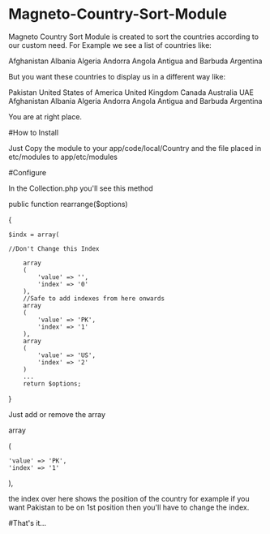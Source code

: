 ﻿# Magneto-Country-Sort-Module

Magneto Country Sort Module is created to sort the countries according to our custom need.
For Example we see a list of countries like:

Afghanistan
Albania
Algeria
Andorra
Angola
Antigua and Barbuda
Argentina

But you want these countries to display us in a different way like:

Pakistan
United States of America
United Kingdom
Canada
Australia
UAE
Afghanistan
Albania
Algeria
Andorra
Angola
Antigua and Barbuda
Argentina

You are at right place.

#How to Install

Just Copy the module to your app/code/local/Country and the file placed in etc/modules to app/etc/modules

#Configure

In the Collection.php you'll see this method

public function rearrange($options)

{

	$indx = array(
	
	//Don't Change this Index
	
		array
		(
			'value' => '',
			'index' => '0'
		),
		//Safe to add indexes from here onwards
		array
		(
			'value' => 'PK',
			'index' => '1'
		),
		array
		(
			'value' => 'US',
			'index' => '2'
		)
		...
		return $options;
}

Just add or remove the array

array

(

	'value' => 'PK',
	'index' => '1'
	
),

the index over here shows the position of the country for example if you want Pakistan to be on 1st position then you'll have to change the index.

#That's it...
